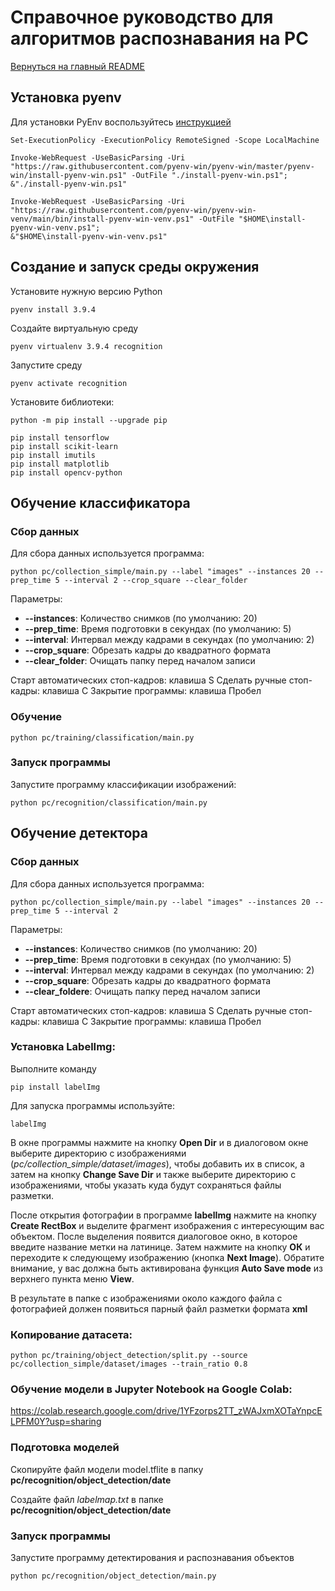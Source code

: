 # Справочное руководство для алгоритмов распознавания на PC

[Вернуться на главный README](../README.md)

## Установка pyenv

Для установки PyEnv воспользуйтесь [инструкцией](https://github.com/pyenv/pyenv)

```
Set-ExecutionPolicy -ExecutionPolicy RemoteSigned -Scope LocalMachine
```

```
Invoke-WebRequest -UseBasicParsing -Uri "https://raw.githubusercontent.com/pyenv-win/pyenv-win/master/pyenv-win/install-pyenv-win.ps1" -OutFile "./install-pyenv-win.ps1"; &"./install-pyenv-win.ps1"
```

```
Invoke-WebRequest -UseBasicParsing -Uri "https://raw.githubusercontent.com/pyenv-win/pyenv-win-venv/main/bin/install-pyenv-win-venv.ps1" -OutFile "$HOME\install-pyenv-win-venv.ps1";
&"$HOME\install-pyenv-win-venv.ps1"
```

## Создание и запуск среды окружения

Установите нужную версию Python
```
pyenv install 3.9.4
```

Создайте виртуальную среду
```
pyenv virtualenv 3.9.4 recognition
```

Запустите среду
```
pyenv activate recognition
```

Установите библиотеки:
```
python -m pip install --upgrade pip

pip install tensorflow
pip install scikit-learn
pip install imutils
pip install matplotlib
pip install opencv-python
```

## Обучение классификатора

### Сбор данных

Для сбора данных используется программа:
```
python pc/collection_simple/main.py --label "images" --instances 20 --prep_time 5 --interval 2 --crop_square --clear_folder
```

Параметры:

- **--instances**: Количество снимков (по умолчанию: 20)
- **--prep_time**: Время подготовки в секундах (по умолчанию: 5)
- **--interval**: Интервал между кадрами в секундах (по умолчанию: 2)
- **--crop_square**: Обрезать кадры до квадратного формата
- **--clear_folder**: Очищать папку перед началом записи

Старт автоматических стоп-кадров: клавиша S
Сделать ручные стоп-кадры: клавиша C
Закрытие программы: клавиша Пробел

### Обучение

```
python pc/training/classification/main.py
```

### Запуск программы

Запустите программу классификации изображений:
```
python pc/recognition/classification/main.py
```

## Обучение детектора

### Сбор данных

Для сбора данных используется программа:
```
python pc/collection_simple/main.py --label "images" --instances 20 --prep_time 5 --interval 2
```

Параметры:

- **--instances**: Количество снимков (по умолчанию: 20)
- **--prep_time**: Время подготовки в секундах (по умолчанию: 5)
- **--interval**: Интервал между кадрами в секундах (по умолчанию: 2)
- **--crop_square**: Обрезать кадры до квадратного формата
- **--clear_foldere**: Очищать папку перед началом записи

Старт автоматических стоп-кадров: клавиша S
Сделать ручные стоп-кадры: клавиша C
Закрытие программы: клавиша Пробел

### Установка LabelImg:

Выполните команду
```
pip install labelImg
```

Для запуска программы используйте:
```
labelImg
```

В окне программы нажмите на кнопку **Open Dir** и в диалоговом окне выберите директорию с изображениями (*pc/collection_simple/dataset/images*), чтобы добавить их в список, а затем на кнопку **Change Save Dir** и также выберите директорию с изображениями, чтобы указать куда будут сохраняться файлы разметки.

После открытия фотографии в программе **labelImg** нажмите на кнопку **Create RectBox** и выделите фрагмент изображения с интересующим вас объектом. После выделения появится диалоговое окно, в которое введите название метки на латинице. Затем нажмите на кнопку **ОК** и переходите к следующему изображению (кнопка **Next Image**). Обратите внимание, у вас должна быть активирована функция **Auto Save mode** из верхнего пункта меню **View**.

В результате в папке с изображениями около каждого файла с фотографией должен появиться парный файл разметки формата **xml**


### Копирование датасета:

```
python pc/training/object_detection/split.py --source pc/collection_simple/dataset/images --train_ratio 0.8
```

### Обучение модели в Jupyter Notebook на Google Colab:

https://colab.research.google.com/drive/1YFzorps2TT_zWAJxmXOTaYnpcELPFM0Y?usp=sharing

### Подготовка моделей

Скопируйте файл модели model.tflite в папку **pc/recognition/object_detection/date**

Создайте файл *labelmap.txt* в папке **pc/recognition/object_detection/date**


### Запуск программы

Запустите программу детектирования и распознавания объектов

```
python pc/recognition/object_detection/main.py
```
